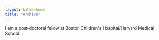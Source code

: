 ```yaml
---
layout: katie-home
title: "Archive"
---
```



I am a post-doctoral fellow at Boston Children's Hospital/Harvard Medical School.
